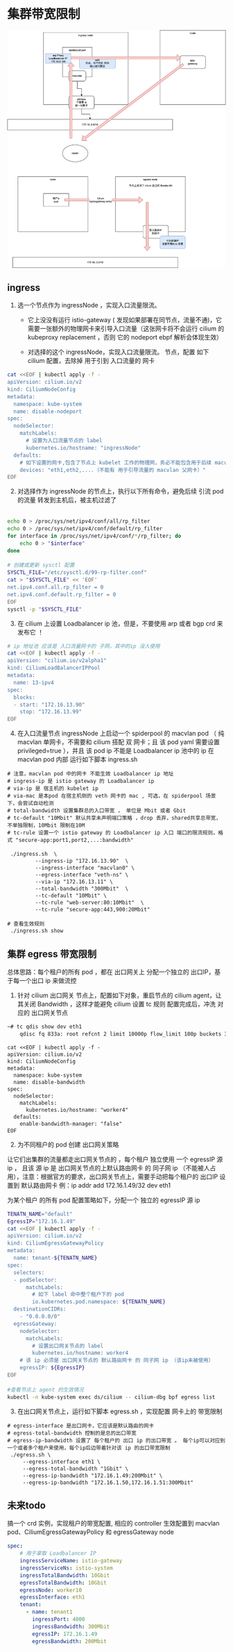 # 集群带宽限制

![集群带宽限制](./bandwidth.png)

## ingress

1. 选一个节点作为 ingressNode ，实现入口流量限流。
    
    - 它上没没有运行 istio-gateway ( 发现如果部署在同节点，流量不通)，它需要一张额外的物理网卡来引导入口流量（这张网卡将不会运行 cilium 的 kubeproxy replacement ，否则 它的 nodeport ebpf 解析会体现生效）

    - 对选择的这个 ingressNode，实现入口流量限流。 节点，配置 如下 cilium 配置，去除掉 用于引到 入口流量的 网卡 

```bash
cat <<EOF | kubectl apply -f -
apiVersion: cilium.io/v2
kind: CiliumNodeConfig
metadata:
  namespace: kube-system
  name: disable-nodeport
spec:
  nodeSelector:
    matchLabels:
      # 设置为入口流量节点的 label
      kubernetes.io/hostname: "ingressNode"
  defaults:
    # 如下设置的网卡,包含了节点上 kubelet 工作的物理网，务必不能包含用于后续 macvlan pod 的 master 接口
    devices: "eth1,eth2,....（不能有 用于引导流量的 macvlan 父网卡）"
EOF
```

2. 对选择作为 ingressNode 的节点上，执行以下所有命令，避免后续 引流 pod 的流量 转发到主机后，被主机过滤了

```bash

echo 0 > /proc/sys/net/ipv4/conf/all/rp_filter
echo 0 > /proc/sys/net/ipv4/conf/default/rp_filter
for interface in /proc/sys/net/ipv4/conf/*/rp_filter; do
    echo 0 > "$interface"
done

# 创建或更新 sysctl 配置
SYSCTL_FILE="/etc/sysctl.d/99-rp-filter.conf"
cat > "$SYSCTL_FILE" << 'EOF'
net.ipv4.conf.all.rp_filter = 0
net.ipv4.conf.default.rp_filter = 0
EOF
sysctl -p "$SYSCTL_FILE"
```

3. 在 cilium 上设置 Loadbalancer ip 池，但是，不要使用 arp 或者 bgp crd 来发布它 ！

```bash
# ip 地址池 应该是 入口流量网卡的 子网，其中的ip 没人使用 
cat <<EOF | kubectl apply -f -
apiVersion: "cilium.io/v2alpha1"
kind: CiliumLoadBalancerIPPool
metadata:
  name: 13-ipv4
spec:
  blocks:
  - start: "172.16.13.90"
    stop: "172.16.13.99"
EOF
```

4. 在入口流量节点 ingressNode 上启动一个 spiderpool 的 macvlan pod （ 纯 macvlan 单网卡，不需要和 cilium 搭配 双 网卡；且 该 pod yaml 需要设置  privileged=true ），并且 该 pod ip 不能是 Loadbalancer ip 池中的 ip
    在 macvlan pod 内部 运行如下脚本 ingress.sh 


```shell
# 注意，macvlan pod 中的网卡 不能生效 Loadbalancer ip 地址
# ingress-ip 是 istio gateway 的 Loadbalancer ip
# via-ip 是 宿主机的 kubelet ip
# via-mac 是本pod 在宿主机侧的 veth 网卡的 mac , 可选，在 spiderpool 场景下，会尝试自动检测
# total-bandwidth 设置集群总的入口带宽 ， 单位是 Mbit 或者 Gbit
# tc-default "10Mbit" 默认共享未声明端口策略 ，drop 丢弃，shared共享总带宽，不单独限制，10Mbit 限制在10M
# tc-rule 设置一个 istio gateway 的 Loadbalancer ip 入口 端口的限流规则，格式 "secure-app:port1,port2,...:bandwidth"

 ./ingress.sh  \
         --ingress-ip "172.16.13.90"  \
         --ingress-interface "macvlan0" \
         --egress-interface "veth-ns" \
         --via-ip "172.16.13.11" \
         --total-bandwidth "300Mbit"  \
         --tc-default "10Mbit" \
         --tc-rule "web-server:80:10Mbit"  \
         --tc-rule "secure-app:443,900:20Mbit"

# 查看生效规则
 ./ingress.sh show
```


## 集群 egress 带宽限制

总体思路：每个租户的所有 pod ，都在 出口网关上 分配一个独立的 出口IP，基于每一个出口 ip 来做流控

1. 针对 cilium 出口网关 节点上，配置如下对象，重启节点的 cilium agent，让其关闭 Bandwidth ，这样才能避免 cilium 设置 tc 规则 
    配置完成后，冲洗 对应的 出口网关节点


``` bash
~# tc qdis show dev eth1
    qdisc fq 833a: root refcnt 2 limit 10000p flow_limit 100p buckets 32768 orphan_mask 1023 quantum 3028b initial_quantum 15140b low_rate_threshold 550Kbit refill_delay 40ms timer_slack 10us horizon 2s horizon_cap
```

```shell
cat <<EOF | kubectl apply -f -
apiVersion: cilium.io/v2
kind: CiliumNodeConfig
metadata:
  namespace: kube-system
  name: disable-bandwidth
spec:
  nodeSelector:
    matchLabels:
      kubernetes.io/hostname: "worker4"
  defaults:
    enable-bandwidth-manager: "false"
EOF

```

2. 为不同租户的 pod 创建 出口网关策略

让它们出集群的流量都走出口网关节点的 ，每个租户 独立使用 一个  egressIP 源 ip  ， 且该 源 ip 是 出口网关节点的上默认路由网卡 的 同子网 ip （不能被人占用），注意：根据官方的要求，出口网关节点上，需要手动把每个租户的  出口IP 设置到 默认路由网卡
     例：ip addr add 172.16.1.49/32 dev eth1


为某个租户 的所有 pod 配置策略如下，分配一个 独立的 egressIP 源 ip

```bash
TENATN_NAME="default"
EgressIP="172.16.1.49"
cat <<EOF | kubectl apply -f -
apiVersion: cilium.io/v2
kind: CiliumEgressGatewayPolicy
metadata:
  name: tenant-${TENATN_NAME}
spec:
  selectors:
  - podSelector:
      matchLabels:
        # 如下 label 命中整个租户下的 pod 
        io.kubernetes.pod.namespace: ${TENATN_NAME}
  destinationCIDRs:
    - "0.0.0.0/0"
  egressGateway:
    nodeSelector:
      matchLabels:
        # 设置出口网关节点的 label
        kubernetes.io/hostname: worker4
    # 该 ip 必须是 出口网关节点的 默认路由网卡 的 同子网 ip （该ip未被使用）
    egressIP: ${EgressIP}
EOF

#查看节点上 agent 的生效情况
kubectl -n kube-system exec ds/cilium -- cilium-dbg bpf egress list

```



3. 在出口网关节点上，运行如下脚本 egress.sh ，实现配置 网卡上的 带宽限制 


```shell
# egress-interface 是出口网卡，它应该是默认路由的网卡
# egress-total-bandwidth 控制的是总的出口带宽
# egress-ip-bandwidth 设置了 每个租户的 出口 ip 的出口带宽 。 每个ip可以对应到一个或者多个租户来使用，每个ip后边带着针对该 ip 的出口带宽限制
 ./egress.sh \
     --egress-interface eth1 \
     --egress-total-bandwidth "1Gbit" \
     --egress-ip-bandwidth "172.16.1.49:200Mbit" \
     --egress-ip-bandwidth "172.16.1.50,172.16.1.51:300Mbit"
```

## 未来todo

搞一个 crd 实例，实现租户的带宽配置, 相应的 controller 生效配置到 macvlan pod、CiliumEgressGatewayPolicy 和 egressGateway node

```yaml
spec:
    # 用于拿取 Loadbalancer IP
    ingressServiceName: istio-gateway
    ingressServiceNs: istio-system
    ingressTotalBandwidth: 10Gbit
    egressTotalBandwidth: 10Gbit
    egressNode: worker10
    egressInterface: eth1
    tenant:
      - name: tenant1
        ingressPort: 4000
        ingressBandwidth: 300Mbit
        egressIP: 172.16.1.49
        egressBandwidth: 200Mbit
```

